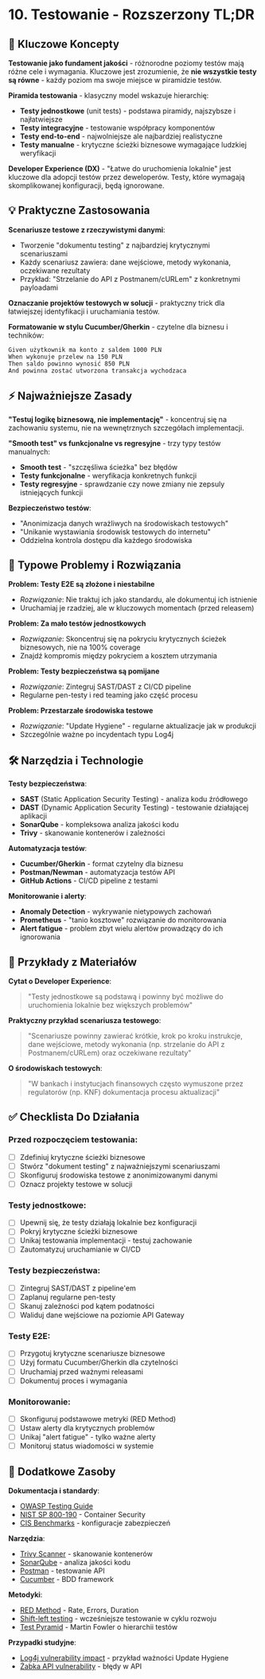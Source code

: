 # 10. Testowanie - Rozszerzony TL;DR

## 🎯 Kluczowe Koncepty

**Testowanie jako fundament jakości** - różnorodne poziomy testów mają różne cele i wymagania. Kluczowe jest zrozumienie, że **nie wszystkie testy są równe** - każdy poziom ma swoje miejsce w piramidzie testów.

**Piramida testowania** - klasyczny model wskazuje hierarchię:
- **Testy jednostkowe** (unit tests) - podstawa piramidy, najszybsze i najłatwiejsze
- **Testy integracyjne** - testowanie współpracy komponentów
- **Testy end-to-end** - najwolniejsze ale najbardziej realistyczne
- **Testy manualne** - krytyczne ścieżki biznesowe wymagające ludzkiej weryfikacji

**Developer Experience (DX)** - "Łatwe do uruchomienia lokalnie" jest kluczowe dla adopcji testów przez deweloperów. Testy, które wymagają skomplikowanej konfiguracji, będą ignorowane.

## 💡 Praktyczne Zastosowania

**Scenariusze testowe z rzeczywistymi danymi**:
- Tworzenie "dokumentu testing" z najbardziej krytycznymi scenariuszami
- Każdy scenariusz zawiera: dane wejściowe, metody wykonania, oczekiwane rezultaty
- Przykład: "Strzelanie do API z Postmanem/cURLem" z konkretnymi payloadami

**Oznaczanie projektów testowych w solucji** - praktyczny trick dla łatwiejszej identyfikacji i uruchamiania testów.

**Formatowanie w stylu Cucumber/Gherkin** - czytelne dla biznesu i techników:
```gherkin
Given użytkownik ma konto z saldem 1000 PLN
When wykonuje przelew na 150 PLN
Then saldo powinno wynosić 850 PLN
And powinna zostać utworzona transakcja wychodzaca
```

## ⚡ Najważniejsze Zasady

**"Testuj logikę biznesową, nie implementację"** - koncentruj się na zachowaniu systemu, nie na wewnętrznych szczegółach implementacji.

**"Smooth test" vs funkcjonalne vs regresyjne** - trzy typy testów manualnych:
- **Smooth test** - "szczęśliwa ścieżka" bez błędów
- **Testy funkcjonalne** - weryfikacja konkretnych funkcji
- **Testy regresyjne** - sprawdzanie czy nowe zmiany nie zepsuly istniejących funkcji

**Bezpieczeństwo testów**:
- "Anonimizacja danych wrażliwych na środowiskach testowych"
- "Unikanie wystawiania środowisk testowych do internetu"
- Oddzielna kontrola dostępu dla każdego środowiska

## 🚨 Typowe Problemy i Rozwiązania

**Problem: Testy E2E są złożone i niestabilne**
- *Rozwiązanie*: Nie traktuj ich jako standardu, ale dokumentuj ich istnienie
- Uruchamiaj je rzadziej, ale w kluczowych momentach (przed releasem)

**Problem: Za mało testów jednostkowych**
- *Rozwiązanie*: Skoncentruj się na pokryciu krytycznych ścieżek biznesowych, nie na 100% coverage
- Znajdź kompromis między pokryciem a kosztem utrzymania

**Problem: Testy bezpieczeństwa są pomijane**
- *Rozwiązanie*: Zintegruj SAST/DAST z CI/CD pipeline
- Regularne pen-testy i red teaming jako część procesu

**Problem: Przestarzałe środowiska testowe**
- *Rozwiązanie*: "Update Hygiene" - regularne aktualizacje jak w produkcji
- Szczególnie ważne po incydentach typu Log4j

## 🛠️ Narzędzia i Technologie

**Testy bezpieczeństwa**:
- **SAST** (Static Application Security Testing) - analiza kodu źródłowego
- **DAST** (Dynamic Application Security Testing) - testowanie działającej aplikacji
- **SonarQube** - kompleksowa analiza jakości kodu
- **Trivy** - skanowanie kontenerów i zależności

**Automatyzacja testów**:
- **Cucumber/Gherkin** - format czytelny dla biznesu
- **Postman/Newman** - automatyzacja testów API
- **GitHub Actions** - CI/CD pipeline z testami

**Monitorowanie i alerty**:
- **Anomaly Detection** - wykrywanie nietypowych zachowań
- **Prometheus** - "tanio kosztowe" rozwiązanie do monitorowania
- **Alert fatigue** - problem zbyt wielu alertów prowadzący do ich ignorowania

## 📝 Przykłady z Materiałów

**Cytat o Developer Experience**:
> "Testy jednostkowe są podstawą i powinny być możliwe do uruchomienia lokalnie bez większych problemów"

**Praktyczny przykład scenariusza testowego**:
> "Scenariusze powinny zawierać krótkie, krok po kroku instrukcje, dane wejściowe, metody wykonania (np. strzelanie do API z Postmanem/cURLem) oraz oczekiwane rezultaty"

**O środowiskach testowych**:
> "W bankach i instytucjach finansowych często wymuszone przez regulatorów (np. KNF) dokumentacja procesu aktualizacji"

## ✅ Checklista Do Działania

### Przed rozpoczęciem testowania:
- [ ] Zdefiniuj krytyczne ścieżki biznesowe
- [ ] Stwórz "dokument testing" z najważniejszymi scenariuszami
- [ ] Skonfiguruj środowiska testowe z anonimizowanymi danymi
- [ ] Oznacz projekty testowe w solucji

### Testy jednostkowe:
- [ ] Upewnij się, że testy działają lokalnie bez konfiguracji
- [ ] Pokryj krytyczne ścieżki biznesowe
- [ ] Unikaj testowania implementacji - testuj zachowanie
- [ ] Zautomatyzuj uruchamianie w CI/CD

### Testy bezpieczeństwa:
- [ ] Zintegruj SAST/DAST z pipeline'em
- [ ] Zaplanuj regularne pen-testy
- [ ] Skanuj zależności pod kątem podatności
- [ ] Waliduj dane wejściowe na poziomie API Gateway

### Testy E2E:
- [ ] Przygotuj krytyczne scenariusze biznesowe
- [ ] Użyj formatu Cucumber/Gherkin dla czytelności
- [ ] Uruchamiaj przed ważnymi releasami
- [ ] Dokumentuj proces i wymagania

### Monitorowanie:
- [ ] Skonfiguruj podstawowe metryki (RED Method)
- [ ] Ustaw alerty dla krytycznych problemów
- [ ] Unikaj "alert fatigue" - tylko ważne alerty
- [ ] Monitoruj status wiadomości w systemie

## 🔗 Dodatkowe Zasoby

**Dokumentacja i standardy**:
- [OWASP Testing Guide](https://owasp.org/www-project-web-security-testing-guide/)
- [NIST SP 800-190](https://nvlpubs.nist.gov/nistpubs/specialpublications/nist.sp.800-190.pdf) - Container Security
- [CIS Benchmarks](https://www.cisecurity.org/cis-benchmarks) - konfiguracje zabezpieczeń

**Narzędzia**:
- [Trivy Scanner](https://github.com/aquasecurity/trivy) - skanowanie kontenerów
- [SonarQube](https://www.sonarqube.org/) - analiza jakości kodu
- [Postman](https://www.postman.com/) - testowanie API
- [Cucumber](https://cucumber.io/) - BDD framework

**Metodyki**:
- [RED Method](https://grafana.com/blog/2018/08/02/the-red-method-how-to-instrument-your-services/) - Rate, Errors, Duration
- [Shift-left testing](https://en.wikipedia.org/wiki/Shift-left_testing) - wcześniejsze testowanie w cyklu rozwoju
- [Test Pyramid](https://martinfowler.com/bliki/TestPyramid.html) - Martin Fowler o hierarchii testów

**Przypadki studyjne**:
- [Log4j vulnerability impact](https://www.cisa.gov/news-events/cybersecurity-advisories/aa21-356a) - przykład ważności Update Hygiene
- [Żabka API vulnerability](https://niebezpiecznik.pl/post/dziura-w-api-zabki-pozwalala-na-darmowe-zakupy/) - błędy w API
